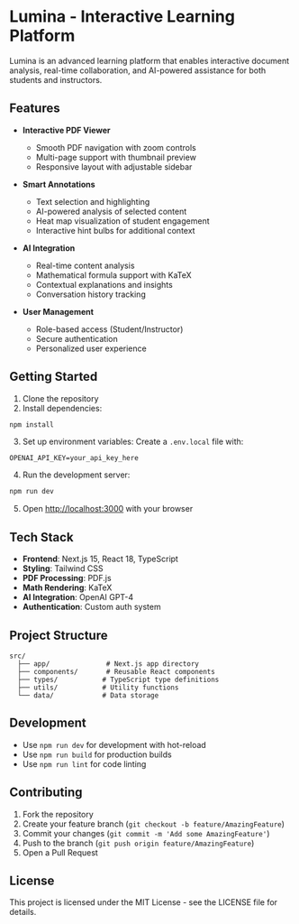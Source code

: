 # Lumina - Interactive Learning Platform

Lumina is an advanced learning platform that enables interactive document analysis, real-time collaboration, and AI-powered assistance for both students and instructors.

## Features

- **Interactive PDF Viewer**
  - Smooth PDF navigation with zoom controls
  - Multi-page support with thumbnail preview
  - Responsive layout with adjustable sidebar

- **Smart Annotations**
  - Text selection and highlighting
  - AI-powered analysis of selected content
  - Heat map visualization of student engagement
  - Interactive hint bulbs for additional context

- **AI Integration**
  - Real-time content analysis
  - Mathematical formula support with KaTeX
  - Contextual explanations and insights
  - Conversation history tracking

- **User Management**
  - Role-based access (Student/Instructor)
  - Secure authentication
  - Personalized user experience

## Getting Started

1. Clone the repository
2. Install dependencies:

```bash
npm install
```

3. Set up environment variables:
Create a `.env.local` file with:
```
OPENAI_API_KEY=your_api_key_here
```

4. Run the development server:
```bash
npm run dev
```

5. Open [http://localhost:3000](http://localhost:3000) with your browser

## Tech Stack

- **Frontend**: Next.js 15, React 18, TypeScript
- **Styling**: Tailwind CSS
- **PDF Processing**: PDF.js
- **Math Rendering**: KaTeX
- **AI Integration**: OpenAI GPT-4
- **Authentication**: Custom auth system

## Project Structure

```
src/
  ├── app/              # Next.js app directory
  ├── components/       # Reusable React components
  ├── types/           # TypeScript type definitions
  ├── utils/           # Utility functions
  └── data/            # Data storage
```

## Development

- Use `npm run dev` for development with hot-reload
- Use `npm run build` for production builds
- Use `npm run lint` for code linting

## Contributing

1. Fork the repository
2. Create your feature branch (`git checkout -b feature/AmazingFeature`)
3. Commit your changes (`git commit -m 'Add some AmazingFeature'`)
4. Push to the branch (`git push origin feature/AmazingFeature`)
5. Open a Pull Request

## License

This project is licensed under the MIT License - see the LICENSE file for details.